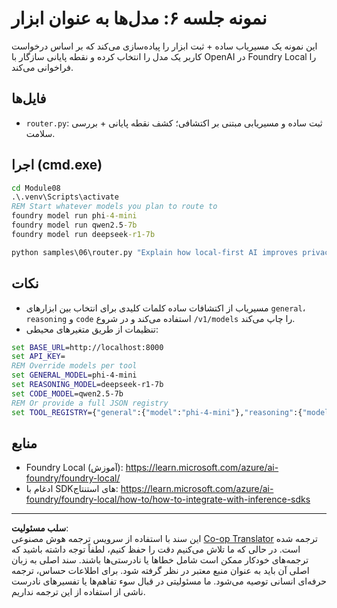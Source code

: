 <!--
CO_OP_TRANSLATOR_METADATA:
{
  "original_hash": "7f0c6af41a1ae2c5a770c8170da8bd6e",
  "translation_date": "2025-09-30T23:12:00+00:00",
  "source_file": "Module08/samples/06/README.md",
  "language_code": "fa"
}
-->
# نمونه جلسه ۶: مدل‌ها به عنوان ابزار

این نمونه یک مسیریاب ساده + ثبت ابزار را پیاده‌سازی می‌کند که بر اساس درخواست کاربر یک مدل را انتخاب کرده و نقطه پایانی سازگار با OpenAI در Foundry Local را فراخوانی می‌کند.

## فایل‌ها
- `router.py`: ثبت ساده و مسیریابی مبتنی بر اکتشافی؛ کشف نقطه پایانی + بررسی سلامت.

## اجرا (cmd.exe)
```cmd
cd Module08
.\.venv\Scripts\activate
REM Start whatever models you plan to route to
foundry model run phi-4-mini
foundry model run qwen2.5-7b
foundry model run deepseek-r1-7b

python samples\06\router.py "Explain how local-first AI improves privacy in two sentences."
```

## نکات
- مسیریاب از اکتشافات ساده کلمات کلیدی برای انتخاب بین ابزارهای `general`، `reasoning` و `code` استفاده می‌کند و در شروع `/v1/models` را چاپ می‌کند.
- تنظیمات از طریق متغیرهای محیطی:
```cmd
set BASE_URL=http://localhost:8000
set API_KEY=
REM Override models per tool
set GENERAL_MODEL=phi-4-mini
set REASONING_MODEL=deepseek-r1-7b
set CODE_MODEL=qwen2.5-7b
REM Or provide a full JSON registry
set TOOL_REGISTRY={"general":{"model":"phi-4-mini"},"reasoning":{"model":"deepseek-r1-7b"},"code":{"model":"qwen2.5-7b"}}
```

## منابع
- Foundry Local (آموزش): https://learn.microsoft.com/azure/ai-foundry/foundry-local/
- ادغام با SDKهای استنتاج: https://learn.microsoft.com/azure/ai-foundry/foundry-local/how-to/how-to-integrate-with-inference-sdks

---

**سلب مسئولیت**:  
این سند با استفاده از سرویس ترجمه هوش مصنوعی [Co-op Translator](https://github.com/Azure/co-op-translator) ترجمه شده است. در حالی که ما تلاش می‌کنیم دقت را حفظ کنیم، لطفاً توجه داشته باشید که ترجمه‌های خودکار ممکن است شامل خطاها یا نادرستی‌ها باشند. سند اصلی به زبان اصلی آن باید به عنوان منبع معتبر در نظر گرفته شود. برای اطلاعات حساس، ترجمه حرفه‌ای انسانی توصیه می‌شود. ما مسئولیتی در قبال سوء تفاهم‌ها یا تفسیرهای نادرست ناشی از استفاده از این ترجمه نداریم.